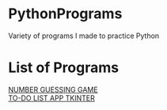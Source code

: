 # PythonPrograms
Variety of programs I made to practice Python

# List of Programs
[NUMBER GUESSING GAME](number-guessing-game)<br>
[TO-DO LIST APP TKINTER](to-do-list-app-tkinter)
